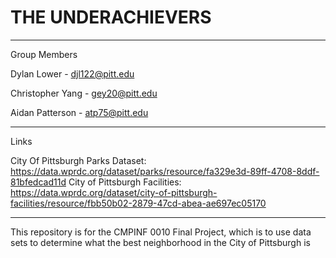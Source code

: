 # THE UNDERACHIEVERS
---------------------------
Group Members

Dylan Lower - djl122@pitt.edu

Christopher Yang - gey20@pitt.edu

Aidan Patterson - atp75@pitt.edu

---------------------------
Links

City Of Pittsburgh Parks Dataset: https://data.wprdc.org/dataset/parks/resource/fa329e3d-89ff-4708-8ddf-81bfedcad11d 
City of Pittsburgh Facilities: https://data.wprdc.org/dataset/city-of-pittsburgh-facilities/resource/fbb50b02-2879-47cd-abea-ae697ec05170

---------------------------

This repository is for the CMPINF 0010 Final Project, which is to use data sets to determine what the best neighborhood in the City of Pittsburgh is
